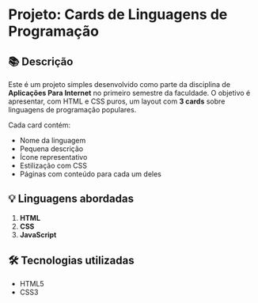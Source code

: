 # Projeto: Cards de Linguagens de Programação

## 📚 Descrição

Este é um projeto simples desenvolvido como parte da disciplina de **Aplicações Para Internet** no primeiro semestre da faculdade. O objetivo é apresentar, com HTML e CSS puros, um layout com **3 cards** sobre linguagens de programação populares.

Cada card contém:

- Nome da linguagem
- Pequena descrição
- Ícone representativo 
- Estilização com CSS
- Páginas com conteúdo para cada um deles
  
## 💡 Linguagens abordadas

1. **HTML**
2. **CSS**
3. **JavaScript**

## 🛠️ Tecnologias utilizadas

- HTML5
- CSS3
